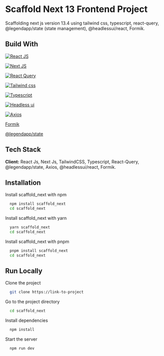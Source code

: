 # Scaffold Next 13 Frontend Project

Scaffolding next js version 13.4 using tailwind css, typescript, react-query, @legendapp/state (state management), @headlessui/react, Formik.

## Build With

[![React JS](https://img.shields.io/badge/React-20232A?style=for-the-badge&logo=react&logoColor=61DAFB)](https://react.dev/learn)

[![Next JS](https://img.shields.io/badge/Next.js-000000.svg?style=for-the-badge&logo=nextdotjs&logoColor=white)](https://nextjs.org/)

[![React Query](https://img.shields.io/badge/React%20Query-FF4154.svg?style=for-the-badge&logo=React-Query&logoColor=white)](https://tanstack.com/)

[![Tailwind css](https://img.shields.io/badge/Tailwind%20CSS-06B6D4.svg?style=for-the-badge&logo=Tailwind-CSS&logoColor=white)](https://tailwindcss.com/)

[![Typescript](https://img.shields.io/badge/TypeScript-3178C6.svg?style=for-the-badge&logo=TypeScript&logoColor=white)](https://www.typescriptlang.org/)

[![Headless ui](https://img.shields.io/badge/Headless%20UI-66E3FF.svg?style=for-the-badge&logo=Headless-UI&logoColor=black)](https://headlessui.com/)

[![Axios](https://img.shields.io/badge/Axios-5A29E4.svg?style=for-the-badge&logo=Axios&logoColor=white)](https://axios-http.com/docs/intro)

[Formik](https://formik.org/)

[@legendapp/state](https://legendapp.com/open-source/state/)

## Tech Stack

**Client:** React Js, Next Js, TailwindCSS, Typescript, React-Query, @legendapp/state, Axios, @headlessui/react, Formik.

## Installation

Install scaffold_next with npm

```bash
  npm install scaffold_next
  cd scaffold_next
```

Install scaffold_next with yarn

```bash
  yarn scaffold_next
  cd scaffold_next
```

Install scaffold_next with pnpm

```bash
  pnpm install scaffold_next
  cd scaffold_next
```

## Run Locally

Clone the project

```bash
  git clone https://link-to-project
```

Go to the project directory

```bash
  cd scaffold_next
```

Install dependencies

```bash
  npm install
```

Start the server

```bash
  npm run dev
```
